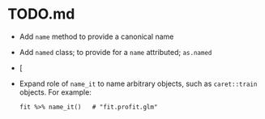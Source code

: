 # TODO.md

 - Add `name` method to provide a canonical name 
 - Add `named` class; to provide for a `name` attributed; `as.named`
 - [
 
 - Expand role of `name_it` to name arbitrary objects, such as `caret::train` 
   objects.  For example:

       fit %>% name_it()   # "fit.profit.glm"
 
